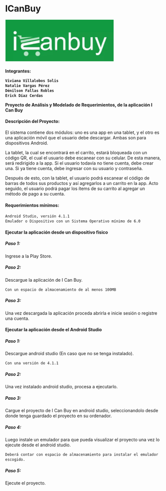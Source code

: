 # ICanBuy

<img src="logo.png" width="350" alt="accessibility text">

<h4>Integrantes: 
    
    Viviana Villalobos Solis
    Natalie Vargas Pérez
    Dénilson Fallas Robles
    Erick Díaz Cerdas
   
Proyecto de Análisis y Modelado de Requerimientos, de la aplicación I Can Buy

<h4>Descripción del Proyecto:</h4>

El sistema contiene dos módulos: uno es una app en una tablet, y el otro es una aplicación móvil que el usuario debe descargar. Ambas son para dispositivos Android.

La tablet, la cual se encontrará en el carrito, estará bloqueada con un código QR, el cual el usuario debe escanear con su celular. De esta manera, será redirigido a la app. Si el usuario todavía no tiene cuenta, debe crear una. Si ya tiene cuenta, debe ingresar con su usuario y contraseña.  

Después de esto, con la tablet, el usuario podrá escanear el código de barras de todos sus productos y así agregarlos a un carrito en la app. Acto seguido, el usuario podrá pagar los ítems de su carrito al agregar un método de pago a su cuenta.



<h4>Requerimientos mínimos:</h4>

    Android Studio, versión 4.1.1
    Emulador o Dispositivo con un Sistema Operativo mínimo de 6.0
    

<h4>Ejecutar la aplicación desde un dispositivo fisico</h4>
<h5> Paso 1:</h5>Ingrese a la Play Store.
<h5> Paso 2:</h5>Descargue la aplicación de I Can Buy.
    
    Con un espacio de almacenamiento de al menos 100MB
    
<h5> Paso 3:</h5>Una vez descargada la aplicación proceda abrirla e inicie sesión o registre una cuenta.

<h4>Ejecutar la aplicación desde el Android Studio
<h5> Paso 1:</h5>Descargue android studio (En caso que no se tenga instalado).
    
    Con una versión de 4.1.1
<h5> Paso 2:</h5>Una vez instalado android studio, procesa a ejecutarlo.

<h5> Paso 3:</h5>Cargue el proyecto de I Can Buy en android studio, seleccionandolo desde donde tenga guardado el proyecto en su ordenador.

<h5> Paso 4:</h5>Luego instale un emulador para que pueda visualizar el proyecto una vez lo ejecute desde el android studio.

    Deberá contar con espacio de almacenamiento para instalar el emulador escogido.
    
 <h5> Paso 5:</h5>Ejecute el proyecto.
    


